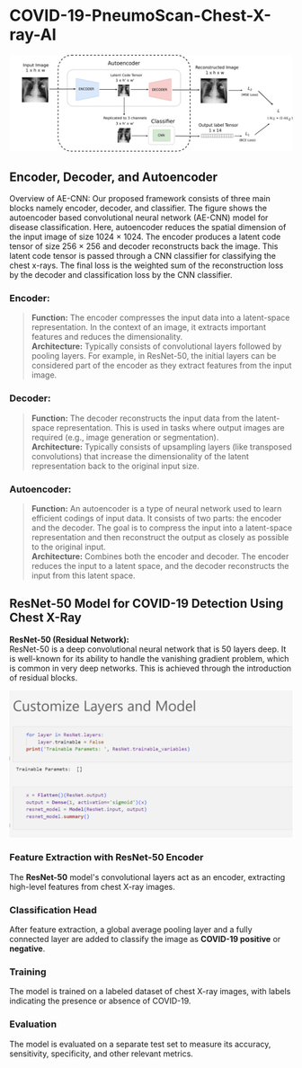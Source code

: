 ﻿# COVID-19-PneumoScan-Chest-X-ray-AI

![AE-CNN Model](./app/ae-cnn-final.png)

## Encoder, Decoder, and Autoencoder
Overview of AE-CNN: Our proposed framework consists of three main blocks namely encoder, decoder, and classifier. The figure shows the autoencoder based convolutional neural network (AE-CNN) model for disease classification. Here, autoencoder reduces the spatial dimension of the input image of size 1024 × 1024. The encoder produces a latent code tensor of size 256 × 256 and decoder reconstructs back the image. This latent code tensor is passed through a CNN classifier for classifying the chest x-rays. The final loss is the weighted sum of the reconstruction loss by the decoder and classification loss by the CNN classifier.

### Encoder:
> **Function:** The encoder compresses the input data into a latent-space representation. In the context of an image, it extracts important features and reduces the dimensionality.  
> **Architecture:** Typically consists of convolutional layers followed by pooling layers. For example, in ResNet-50, the initial layers can be considered part of the encoder as they extract features from the input image.

### Decoder:
> **Function:** The decoder reconstructs the input data from the latent-space representation. This is used in tasks where output images are required (e.g., image generation or segmentation).  
> **Architecture:** Typically consists of upsampling layers (like transposed convolutions) that increase the dimensionality of the latent representation back to the original input size.

### Autoencoder:
> **Function:** An autoencoder is a type of neural network used to learn efficient codings of input data. It consists of two parts: the encoder and the decoder. The goal is to compress the input into a latent-space representation and then reconstruct the output as closely as possible to the original input.  
> **Architecture:** Combines both the encoder and decoder. The encoder reduces the input to a latent space, and the decoder reconstructs the input from this latent space.

## ResNet-50 Model for COVID-19 Detection Using Chest X-Ray
**ResNet-50 (Residual Network):**  
ResNet-50 is a deep convolutional neural network that is 50 layers deep. It is well-known for its ability to handle the vanishing gradient problem, which is common in very deep networks. This is achieved through the introduction of residual blocks.

![Model](./images/model.png)

### Feature Extraction with ResNet-50 Encoder
The **ResNet-50** model's convolutional layers act as an encoder, extracting high-level features from chest X-ray images.

### Classification Head
After feature extraction, a global average pooling layer and a fully connected layer are added to classify the image as **COVID-19 positive** or **negative**.

### Training
The model is trained on a labeled dataset of chest X-ray images, with labels indicating the presence or absence of COVID-19.

### Evaluation
The model is evaluated on a separate test set to measure its accuracy, sensitivity, specificity, and other relevant metrics.

